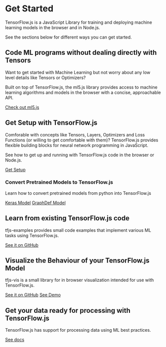 # Get Started

TensorFlow.js is a JavaScript Library for training and deploying machine learning models in the browser and in Node.js.

See the sections below for different ways you can get started.


## Code ML programs without dealing directly with Tensors

Want to get started with Machine Learning but not worry about any low level details like Tensors or Optimizers?

Built on top of TensorFlow.js, the ml5.js library provides access to machine learning algorithms and models in the browser with a concise, approachable API.

<a class="button button-white" href="https://ml5js.org">Check out ml5.js</a>


## Get Setup with TensorFlow.js

Comforable with concepts like Tensors, Layers, Optimizers and Loss Functions (or willing to get comfortable with them)? TensorFlow.js provides flexible building blocks for neural network programming in JavaScript.

See how to get up and running with TensorFlow.js code in the browser or Node.js.

<a class="button button-white" href="/js/tutorials/setup">Get Setup</a>

### Convert Pretrained Models to TensorFlow.js

Learn how to convert pretrained models from python into TensorFlow.js

<a class="button button-white" href="">Keras Model</a>
<a class="button button-white" href="">GraphDef Model</a>

## Learn from existing TensorFlow.js code

tfjs-examples provides small code examples that implement various ML tasks using TensorFlow.js.

<a class="button button-white" href="https://github.com/tensorflow/tfjs-examples">See it on GitHub</a>

## Visualize the Behaviour of your TensorFlow.js Model

tfjs-vis is a small library for in browser visualization intended for use with TensorFlow.js.

<a class="button button-white" href="https://github.com/tensorflow/tfjs-vis">See it on GitHub</a>
<a class="button button-white" href="https://storage.googleapis.com/tfjs-vis/mnist/dist/index.html">See Demo</a>


## Get your data ready for processing with TensorFlow.js

TensorFlow.js has support for processing data using ML best practices.

<a class="button button-white" href="https://js.tensorflow.org/api/latest/#Data">See docs</a>
